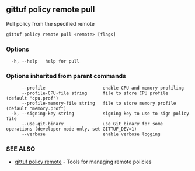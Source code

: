 ## gittuf policy remote pull

Pull policy from the specified remote

```
gittuf policy remote pull <remote> [flags]
```

### Options

```
  -h, --help   help for pull
```

### Options inherited from parent commands

```
      --profile                      enable CPU and memory profiling
      --profile-CPU-file string      file to store CPU profile (default "cpu.prof")
      --profile-memory-file string   file to store memory profile (default "memory.prof")
  -k, --signing-key string           signing key to use to sign policy file
      --use-git-binary               use Git binary for some operations (developer mode only, set GITTUF_DEV=1)
      --verbose                      enable verbose logging
```

### SEE ALSO

* [gittuf policy remote](gittuf_policy_remote.md)	 - Tools for managing remote policies

